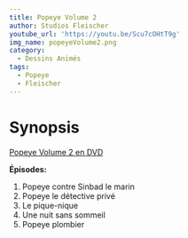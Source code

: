 ```yaml
---
title: Popeye Volume 2
author: Studios Fleischer
youtube_url: 'https://youtu.be/Scu7cOHtT9g'
img_name: popeyeVolume2.png
category:
  - Dessins Animés
tags:
  - Popeye
  - Fleischer
---
```


# Synopsis

[Popeye Volume 2 en DVD](https://www.amazon.fr/gp/product/B000EHS5E2/ref=as_li_tl?ie=UTF8&tag=ctimes-21&camp=1642&creative=6746&linkCode=as2&creativeASIN=B000EHS5E2&linkId=1aa95f8608da1f7255fdead89a5ba554)

**Épisodes:**
1. Popeye contre Sinbad le marin
2. Popeye le détective privé
3. Le pique-nique
4. Une nuit sans sommeil
5. Popeye plombier
